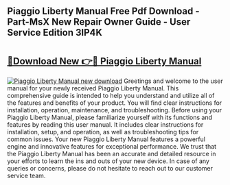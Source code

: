 ## Piaggio Liberty Manual Free Pdf Download - Part-MsX New Repair Owner Guide - User Service Edition 3lP4K

# <h2><a href="http://cf1070.oget.top/?id=Piaggio+Liberty+Manual">🔗Download New 👉🔴 Piaggio Liberty Manual</a></h2>

[![Piaggio Liberty Manual new download](https://i.imgur.com/5g1atiW.png)](http://cf1070.oget.top/?id=Piaggio+Liberty+Manual)
Greetings and welcome to the user manual for your newly received Piaggio Liberty Manual. This comprehensive guide is intended to help you understand and utilize all of the features and benefits of your product. You will find clear instructions for installation, operation, maintenance, and troubleshooting. Before using your Piaggio Liberty Manual, please familiarize yourself with its functions and features by reading this user manual. It includes clear instructions for installation, setup, and operation, as well as troubleshooting tips for common issues. Your new Piaggio Liberty Manual features a powerful engine and innovative features for exceptional performance. We trust that the Piaggio Liberty Manual has been an accurate and detailed resource in your efforts to learn the ins and outs of your new device. In case of any queries or concerns, please do not hesitate to reach out to our customer service team.
